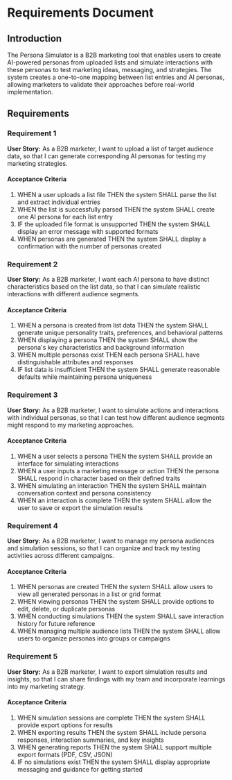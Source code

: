 # Requirements Document

## Introduction

The Persona Simulator is a B2B marketing tool that enables users to create AI-powered personas from uploaded lists and simulate interactions with these personas to test marketing ideas, messaging, and strategies. The system creates a one-to-one mapping between list entries and AI personas, allowing marketers to validate their approaches before real-world implementation.

## Requirements

### Requirement 1

**User Story:** As a B2B marketer, I want to upload a list of target audience data, so that I can generate corresponding AI personas for testing my marketing strategies.

#### Acceptance Criteria

1. WHEN a user uploads a list file THEN the system SHALL parse the list and extract individual entries
2. WHEN the list is successfully parsed THEN the system SHALL create one AI persona for each list entry
3. IF the uploaded file format is unsupported THEN the system SHALL display an error message with supported formats
4. WHEN personas are generated THEN the system SHALL display a confirmation with the number of personas created

### Requirement 2

**User Story:** As a B2B marketer, I want each AI persona to have distinct characteristics based on the list data, so that I can simulate realistic interactions with different audience segments.

#### Acceptance Criteria

1. WHEN a persona is created from list data THEN the system SHALL generate unique personality traits, preferences, and behavioral patterns
2. WHEN displaying a persona THEN the system SHALL show the persona's key characteristics and background information
3. WHEN multiple personas exist THEN each persona SHALL have distinguishable attributes and responses
4. IF list data is insufficient THEN the system SHALL generate reasonable defaults while maintaining persona uniqueness

### Requirement 3

**User Story:** As a B2B marketer, I want to simulate actions and interactions with individual personas, so that I can test how different audience segments might respond to my marketing approaches.

#### Acceptance Criteria

1. WHEN a user selects a persona THEN the system SHALL provide an interface for simulating interactions
2. WHEN a user inputs a marketing message or action THEN the persona SHALL respond in character based on their defined traits
3. WHEN simulating an interaction THEN the system SHALL maintain conversation context and persona consistency
4. WHEN an interaction is complete THEN the system SHALL allow the user to save or export the simulation results

### Requirement 4

**User Story:** As a B2B marketer, I want to manage my persona audiences and simulation sessions, so that I can organize and track my testing activities across different campaigns.

#### Acceptance Criteria

1. WHEN personas are created THEN the system SHALL allow users to view all generated personas in a list or grid format
2. WHEN viewing personas THEN the system SHALL provide options to edit, delete, or duplicate personas
3. WHEN conducting simulations THEN the system SHALL save interaction history for future reference
4. WHEN managing multiple audience lists THEN the system SHALL allow users to organize personas into groups or campaigns

### Requirement 5

**User Story:** As a B2B marketer, I want to export simulation results and insights, so that I can share findings with my team and incorporate learnings into my marketing strategy.

#### Acceptance Criteria

1. WHEN simulation sessions are complete THEN the system SHALL provide export options for results
2. WHEN exporting results THEN the system SHALL include persona responses, interaction summaries, and key insights
3. WHEN generating reports THEN the system SHALL support multiple export formats (PDF, CSV, JSON)
4. IF no simulations exist THEN the system SHALL display appropriate messaging and guidance for getting started